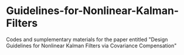 # Guidelines-for-Nonlinear-Kalman-Filters
Codes and sumplementary materials for the paper entitled "Design Guidelines for Nonlinear Kalman Filters via Covariance Compensation"
